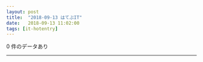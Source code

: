 ```yaml
---
layout: post
title:  "2018-09-13 はてぶIT"
date:   2018-09-13 11:02:00
tags: [it-hotentry]
---
```

0 件のデータあり

<hr>
